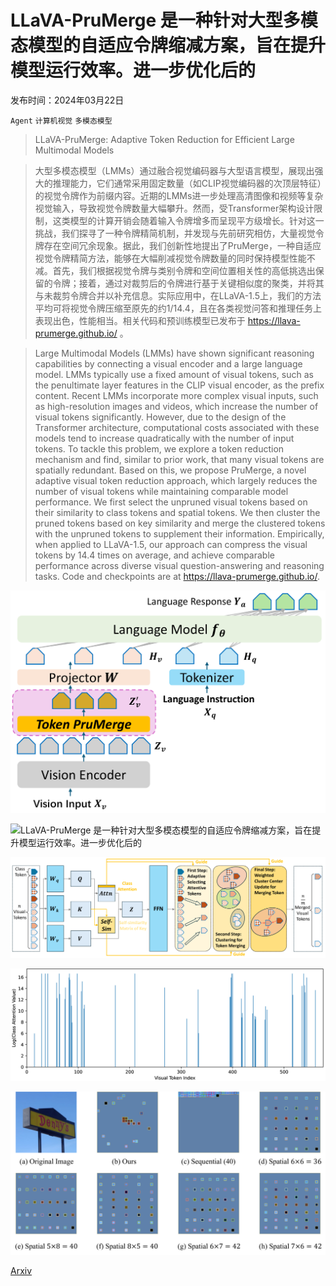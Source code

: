 # LLaVA-PruMerge 是一种针对大型多模态模型的自适应令牌缩减方案，旨在提升模型运行效率。进一步优化后的

发布时间：2024年03月22日

`Agent` `计算机视觉` `多模态模型`

> LLaVA-PruMerge: Adaptive Token Reduction for Efficient Large Multimodal Models

> 大型多模态模型（LMMs）通过融合视觉编码器与大型语言模型，展现出强大的推理能力，它们通常采用固定数量（如CLIP视觉编码器的次顶层特征）的视觉令牌作为前缀内容。近期的LMMs进一步处理高清图像和视频等复杂视觉输入，导致视觉令牌数量大幅攀升。然而，受Transformer架构设计限制，这类模型的计算开销会随着输入令牌增多而呈现平方级增长。针对这一挑战，我们探寻了一种令牌精简机制，并发现与先前研究相仿，大量视觉令牌存在空间冗余现象。据此，我们创新性地提出了PruMerge，一种自适应视觉令牌精简方法，能够在大幅削减视觉令牌数量的同时保持模型性能不减。首先，我们根据视觉令牌与类别令牌和空间位置相关性的高低挑选出保留的令牌；接着，通过对裁剪后的令牌进行基于关键相似度的聚类，并将其与未裁剪令牌合并以补充信息。实际应用中，在LLaVA-1.5上，我们的方法平均可将视觉令牌压缩至原先的约1/14.4，且在各类视觉问答和推理任务上表现出色，性能相当。相关代码和预训练模型已发布于 <https://llava-prumerge.github.io/> 。

> Large Multimodal Models (LMMs) have shown significant reasoning capabilities by connecting a visual encoder and a large language model. LMMs typically use a fixed amount of visual tokens, such as the penultimate layer features in the CLIP visual encoder, as the prefix content. Recent LMMs incorporate more complex visual inputs, such as high-resolution images and videos, which increase the number of visual tokens significantly. However, due to the design of the Transformer architecture, computational costs associated with these models tend to increase quadratically with the number of input tokens. To tackle this problem, we explore a token reduction mechanism and find, similar to prior work, that many visual tokens are spatially redundant. Based on this, we propose PruMerge, a novel adaptive visual token reduction approach, which largely reduces the number of visual tokens while maintaining comparable model performance. We first select the unpruned visual tokens based on their similarity to class tokens and spatial tokens. We then cluster the pruned tokens based on key similarity and merge the clustered tokens with the unpruned tokens to supplement their information. Empirically, when applied to LLaVA-1.5, our approach can compress the visual tokens by 14.4 times on average, and achieve comparable performance across diverse visual question-answering and reasoning tasks. Code and checkpoints are at https://llava-prumerge.github.io/.

![LLaVA-PruMerge 是一种针对大型多模态模型的自适应令牌缩减方案，旨在提升模型运行效率。进一步优化后的](../../../paper_images/2403.15388/x1.png)

![LLaVA-PruMerge 是一种针对大型多模态模型的自适应令牌缩减方案，旨在提升模型运行效率。进一步优化后的](../../../paper_images/2403.15388/x2.png)

![LLaVA-PruMerge 是一种针对大型多模态模型的自适应令牌缩减方案，旨在提升模型运行效率。进一步优化后的](../../../paper_images/2403.15388/x3.png)

![LLaVA-PruMerge 是一种针对大型多模态模型的自适应令牌缩减方案，旨在提升模型运行效率。进一步优化后的](../../../paper_images/2403.15388/x4.png)

![LLaVA-PruMerge 是一种针对大型多模态模型的自适应令牌缩减方案，旨在提升模型运行效率。进一步优化后的](../../../paper_images/2403.15388/x5.png)

[Arxiv](https://arxiv.org/abs/2403.15388)